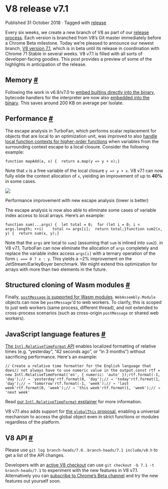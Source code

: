 V8 release v7.1
===============

Published 31 October 2018 · Tagged with [release](/blog/tags/release)

Every six weeks, we create a new branch of V8 as part of our [release process](/docs/release-process). Each version is branched from V8’s Git master immediately before a Chrome Beta milestone. Today we’re pleased to announce our newest branch, [V8 version 7.1](https://chromium.googlesource.com/v8/v8.git/+log/branch-heads/7.1), which is in beta until its release in coordination with Chrome 71 Stable in several weeks. V8 v7.1 is filled with all sorts of developer-facing goodies. This post provides a preview of some of the highlights in anticipation of the release.

Memory [#](#memory)
-------------------

Following the work in v6.9/v7.0 to [embed builtins directly into the binary](/blog/embedded-builtins), bytecode handlers for the interpreter are now also [embedded into the binary](https://bugs.chromium.org/p/v8/issues/detail?id=8068). This saves around 200 KB on average per Isolate.

Performance [#](#performance)
-----------------------------

The escape analysis in TurboFan, which performs scalar replacement for objects that are local to an optimization unit, was improved to also [handle local function contexts for higher-order functions](https://bit.ly/v8-turbofan-context-sensitive-js-operators) when variables from the surrounding context escape to a local closure. Consider the following example:

    function mapAdd(a, x) {  return a.map(y => y + x);}

Note that `x` is a free variable of the local closure `y => y + x`. V8 v7.1 can now fully elide the context allocation of `x`, yielding an improvement of up to **40%** in some cases.

![](/_img/v8-release-71/improved-escape-analysis.svg)

Performance improvement with new escape analysis (lower is better)

The escape analysis is now also able to eliminate some cases of variable index access to local arrays. Here’s an example:

    function sum(...args) {  let total = 0;  for (let i = 0; i < args.length; ++i)    total += args[i];  return total;}function sum2(x, y) {  return sum(x, y);}

Note that the `args` are local to `sum2` (assuming that `sum` is inlined into `sum2`). in V8 v7.1, TurboFan can now eliminate the allocation of `args` completely and replace the variable index access `args[i]` with a ternary operation of the form `i === 0 ? x : y`. This yields a ~2% improvement on the JetStream/EarleyBoyer benchmark. We might extend this optimization for arrays with more than two elements in the future.

Structured cloning of Wasm modules [#](#structured-cloning-of-wasm-modules)
---------------------------------------------------------------------------

Finally, [`postMessage` is supported for Wasm modules](https://github.com/WebAssembly/design/pull/1074). `WebAssembly.Module` objects can now be `postMessage`'d to web workers. To clarify, this is scoped to just web workers (same process, different thread), and not extended to cross-process scenarios (such as cross-origin `postMessage` or shared web workers).

JavaScript language features [#](#javascript-language-features)
---------------------------------------------------------------

[The `Intl.RelativeTimeFormat` API](/features/intl-relativetimeformat) enables localized formatting of relative times (e.g. “yesterday”, “42 seconds ago”, or “in 3 months”) without sacrificing performance. Here's an example:

    // Create a relative time formatter for the English language that does// not always have to use numeric value in the output.const rtf = new Intl.RelativeTimeFormat('en', { numeric: 'auto' });rtf.format(-1, 'day');// → 'yesterday'rtf.format(0, 'day');// → 'today'rtf.format(1, 'day');// → 'tomorrow'rtf.format(-1, 'week');// → 'last week'rtf.format(0, 'week');// → 'this week'rtf.format(1, 'week');// → 'next week'

Read [our `Intl.RelativeTimeFormat` explainer](/features/intl-relativetimeformat) for more information.

V8 v7.1 also adds support for [the `globalThis` proposal](/features/globalthis), enabling a universal mechanism to access the global object even in strict functions or modules regardless of the platform.

V8 API [#](#v8-api)
-------------------

Please use `git log branch-heads/7.0..branch-heads/7.1 include/v8.h` to get a list of the API changes.

Developers with an [active V8 checkout](/docs/source-code#using-git) can use `git checkout -b 7.1 -t branch-heads/7.1` to experiment with the new features in V8 v7.1. Alternatively you can [subscribe to Chrome’s Beta channel](https://www.google.com/chrome/browser/beta.html) and try the new features out yourself soon.